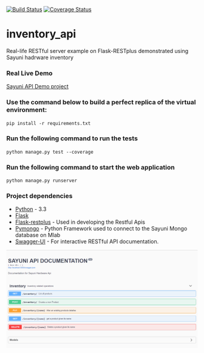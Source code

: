 [![Build Status](https://travis-ci.org/Genza999/inventory_api.svg?branch=master)](https://travis-ci.org/Genza999/inventory_api)
[![Coverage Status](https://coveralls.io/repos/github/Genza999/inventory_api/badge.svg?branch=master)](https://coveralls.io/github/Genza999/inventory_api?branch=master)

# inventory_api
Real-life RESTful server example on Flask-RESTplus demonstrated using  Sayuni hadrware inventory

### Real Live Demo

[Sayuni API Demo project](https://sayuni.herokuapp.com/)

### Use the command below to build a perfect replica of the virtual environment:

```
pip install -r requirements.txt
```

### Run the following command to run the tests

```
python manage.py test --coverage
```

### Run the following command to start the web application

```
python manage.py runserver
```

### Project dependencies

* [Python](https://www.python.org) - 3.3
* [Flask](http://flask.pocoo.org/)
* [Flask-restplus](https://github.com/noirbizarre/flask-restplus) - Used in developing the Restful Apis
* [Pymongo](https://api.mongodb.com/python/current/) - Python Framework used to connect to the Sayuni Mongo database on Mlab
* [Swagger-UI](https://github.com/swagger-api/swagger-ui) - For interactive RESTful API documentation.

![Flask RESTplus Example API](https://github.com/Genza999/FlaskRestPlus/raw/master/img/sayuni.PNG "Flask Restplus Demo Image")

